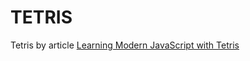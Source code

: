 # TETRIS

Tetris by article [Learning Modern JavaScript with Tetris](https://medium.com/@michael.karen/learning-modern-javascript-with-tetris-92d532bcd057)